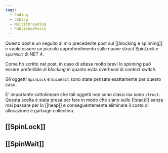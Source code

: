 ```yaml
---
tags:
  - Coding
  - CSharp
  - Multithreading
  - PublishedPosts
---
```



Questo post è un seguito al mio precedente post sul [[blocking e spinning]] e vuole essere un piccolo approfondimento sulle nuove struct SpinLock e `SpinWait` di NET 4.

Come ho scritto nel post, in caso di attese molto brevi lo _spinning_ può essere preferibile al _blocking_ in quanto evita overhead di _context switch_.

Gli oggetti `SpinLock` e `SpinWait` sono state pensate esattamente per questo caso.

E' importante sottolineare che tali oggetti non sono classi ma sono `struct`. Questa scelta è stata presa per fare in modo che siano sullo [[stack]] senza mai passare per lo [[heap]] e conseguentemente eliminare il costo di allocazione e garbage collection.

## [[SpinLock]]

## [[SpinWait]]
